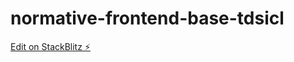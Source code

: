 # normative-frontend-base-tdsicl

[Edit on StackBlitz ⚡️](https://stackblitz.com/edit/normative-frontend-base-tdsicl)